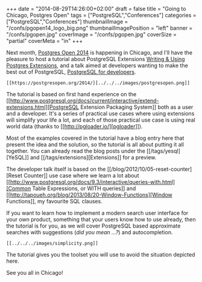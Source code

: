 +++
date = "2014-08-29T14:26:00+02:00"
draft = false
title = "Going to Chicago, Postgres Open"
tags = ["PostgreSQL","Conferences"]
categories = ["PostgreSQL","Conferences"]
thumbnailImage = "/confs/pgopen14_logo_big.png"
thumbnailImagePosition = "left"
banner = "/confs/pgopen.jpg"
coverImage = "/confs/pgopen.jpg"
coverSize = "partial"
coverMeta = "in"
+++

Next month, [Postgres Open 2014](https://postgresopen.org/2014/) is
happening in Chicago, and I'll have the pleasure to host a tutorial about
PostgreSQL
Extensions
[Writing & Using Postgres Extensions](https://postgresopen.org/events/schedule/pgopen2014/session/77-4-writing-using-postgres-extensions/index.html/),
and a talk aimed at developers wanting to make the best out of
PostgreSQL,
[PostgreSQL for developers](https://postgresopen.org/events/schedule/pgopen2014/session/56-postgresql-for-developers/).

<!--more-->

	[[https://postgresopen.org/2014/][../../../images/postgresopen.png]]

The tutorial is based on first hand experience on the
[[http://www.postgresql.org/docs/current/interactive/extend-extensions.html][PostgreSQL Extension Packaging System]] both as a user and a developer. It's a
series of practical use cases where using extensions will simplify your life
a lot, and each of those practical use case is using real world data (thanks
to [[http://pgloader.io/][pgloader]]).

Most of the examples covered in the tutorial have a blog entry here that
present the idea and the solution, so the tutorial is all about putting it
all together. You can already read the blog posts under the [[/tags/yesql][YeSQL]] and
[[/tags/extensions][Extensions]] for a preview.

The developer talk itself is based on the [[/blog/2012/10/05-reset-counter][Reset Counter]] use case where we
learn a lot about [[http://www.postgresql.org/docs/9.3/interactive/queries-with.html][Common Table Expressions, or WITH queries]] and
[[http://tapoueh.org/blog/2013/08/20-Window-Functions][Window Functions]], my favourite SQL clauses.

If you want to learn how to implement a modern search user interface for
your own product, something that your users know how to use already, then
the tutorial is for you, as we will cover PostgreSQL based approximate
searches with suggestions (*did you mean ...?*) and autocompletion.

	[[../../../images/simplicity.png]]


The tutorial gives you the toolset you will use to avoid the situation
depicted here.

See you all in Chicago!

